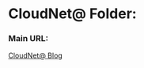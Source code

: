 # CloudNet@ Folder:

### Main URL:
[CloudNet@ Blog](https://www.notion.so/gasidaseo/CloudNet-Blog-c9dfa44a27ff431dafdd2edacc8a1863)

